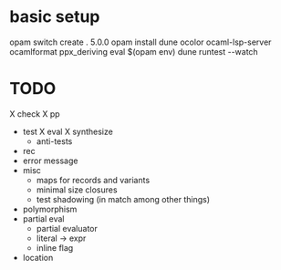 # basic setup
opam switch create . 5.0.0
opam install dune ocolor ocaml-lsp-server ocamlformat ppx_deriving
eval $(opam env)
dune runtest --watch

# TODO
X check
X pp
- test
  X eval
  X synthesize
  - anti-tests
- rec
- error message
- misc
  - maps for records and variants
  - minimal size closures
  - test shadowing (in match among other things)
- polymorphism
- partial eval
  - partial evaluator
  - literal -> expr
  - inline flag
- location